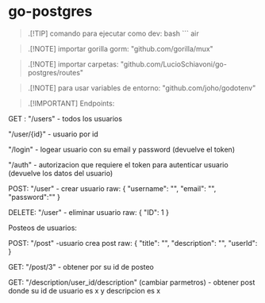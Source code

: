 # go-postgres

>.[!TIP]
>comando para ejecutar como dev:
bash ```
air 

>.[!NOTE]
>importar gorilla gorm:
"github.com/gorilla/mux"

>.[!NOTE]
>importar carpetas: 
"github.com/LucioSchiavoni/go-postgres/routes"

>.[!NOTE]
>para usar variables de entorno: 
"github.com/joho/godotenv"

>.[!IMPORTANT]
>Endpoints: 
 
GET :
"/users"  - todos los usuarios

"/user/{id}"  - usuario por id

"/login" - logear usuario con su email y password (devuelve el token)

"/auth" - autorizacion que requiere el token para autenticar usuario (devuelve los datos del usuario)


POST:
"/user" - crear usuario 
raw:
{
    "username": "",
    "email": "",
    "password":""
}

DELETE:
"/user" - eliminar usuario 
raw:
{
    "ID": 1
}


Posteos de usuarios:

POST:
"/post" -usuario crea post
raw:
{
    "title": "",
    "description": "",
    "userId": 
}

GET:
"/post/3"  - obtener por su id de posteo

GET:
"/description/user_id/description" (cambiar parmetros) - obtener post donde su id de usuario es x y descripcion es x

